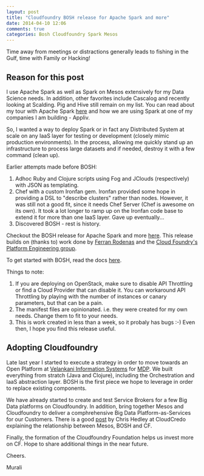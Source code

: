 ```yaml
---
layout: post
title: "Cloudfoundry BOSH release for Apache Spark and more"
date: 2014-04-10 12:06
comments: true
categories: Bosh Cloudfoundry Spark Mesos
---
```


Time away from meetings or distractions generally leads to fishing in the Gulf, time with Family or Hacking! 

## Reason for this post

I use Apache Spark as well as Spark on Mesos extensively for my Data Science needs. In addition, other favorites include Cascalog and recently looking at Scalding. Pig and Hive still remain on my list. You can read about my tour with Apache Spark <a href="http://appliv.io/going-stealth/">here</a> and how we are using Spark at one of my companies I am building - Appliv. 

So, I wanted a way to deploy Spark or in fact any Distributed System at scale on any IaaS layer for testing or development (closely mimic production environments). In the process, allowing me quickly stand up an infrastructure to process large datasets and if needed, destroy it with a few command (clean up).

Earlier attempts made before BOSH:

1. Adhoc Ruby and Clojure scripts using Fog and JClouds (respectively) with JSON as templating. 
2. Chef with a custom Ironfan gem. Ironfan provided some hope in providing a DSL to "describe clusters" rather than nodes. However, it was still not a good fit, since it needs Chef Server (Chef is awesome on its own). It took a lot longer to ramp up on the Ironfan code base to extend it for more than one IaaS layer. Gave up eventually...
3. Discovered BOSH - rest is history.

Checkout the BOSH release for Apache Spark and more <a href="https://github.com/murraju/insightfactory-boshrelease">here</a>. This release builds on (thanks to) work done by <a href="https://github.com/frodenas">Ferran Rodenas</a> and the <a href="https://github.com/cf-platform-eng">Cloud Foundry's Platform Engineering group</a>.

To get started with BOSH, read the docs <a href="http://docs.cloudfoundry.org/">here</a>.

Things to note:

1. If you are deploying on OpenStack, make sure to disable API Throttling or find a Cloud Provider that can disable it. You can workaround API Throttling by playing with the number of instances or canary parameters, but that can be a pain.
2. The manifest files are opinionated. i.e. they were created for my own needs. Change them to fit to your needs.
3. This is work created in less than a week, so it probaly has bugs :-) Even then, I hope you find this release useful.


## Adopting Cloudfoundry

Late last year I started to execute a strategy in order to move towards an Open Platform at <a href="http://velankani.net">Velankani Information Systems</a> for <a href="http://velankani.net/how-it-works/">MDP</a>. We built everything from stratch (Java and Clojure), including the Orchestration and IaaS abstraction layer. BOSH is the first piece we hope to leverage in order to replace existing components. 

We have already started to create and test Service Brokers for a few Big Data platforms on Cloudfoundry. In addition, bring together Mesos and Cloudfoundry to deliver a comphrehensive Big Data Platform-as-Services for our Customers. There is a good <a href="http://www.cloudcredo.com/apache-mesos-paas-what-the-bosh/">post</a> by Chris Hedley at CloudCredo explaining the relationship between Mesos, BOSH and CF.

Finally, the formation of the Cloudfoundry Foundation helps us invest more on CF. Hope to share additional things in the near future.

Cheers.

Murali